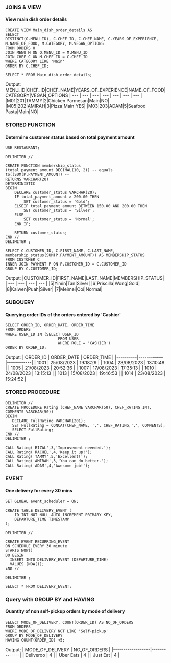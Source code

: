 ### JOINS & VIEW
#### View main dish order details
```MySQL
CREATE VIEW Main_dish_order_details AS
SELECT 
DISTINCT(O.MENU_ID), C.CHEF_ID, C.CHEF_NAME, C.YEARS_OF_EXPERIENCE,
M.NAME_OF_FOOD, M.CATEGORY, M.VEGAN_OPTIONS
FROM ORDERS O
JOIN MENU M ON O.MENU_ID = M.MENU_ID
JOIN CHEF C ON M.CHEF_ID = C.CHEF_ID
WHERE CATEGORY LIKE 'Main'
ORDER BY C.CHEF_ID;
 
SELECT * FROM Main_dish_order_details;
```

Output:
MENU_ID|CHEF_ID|CHEF_NAME|YEARS_OF_EXPERIENCE|NAME_OF_FOOD|CATEGORY|VEGAN_OPTIONS
| --- | --- | --- | --- | --- | --- | --- |  
|M01|201|TAMMY|2|Chicken Parmesan|Main|NO|
|M05|202|AMIRAH|3|Pizza|Main|YES|
|M03|203|ADAM|5|Seafood Pasta|Main|NO|

### STORED FUNCTION 
#### Determine customer status based on total payment amount
```MySQL
USE RESTAURANT;

DELIMITER // 

CREATE FUNCTION membership_status
(total_payment_amount DECIMAL(10, 2)) -- equals to((SUM(P.PAYMENT_AMOUNT) --
RETURNS VARCHAR(20)
DETERMINISTIC 
BEGIN 
    DECLARE customer_status VARCHAR(20);
    IF total_payment_amount > 200.00 THEN
        SET customer_status = 'Gold';
    ELSEIF total_payment_amount BETWEEN 150.00 AND 200.00 THEN
        SET customer_status = 'Silver';
    ELSE
        SET customer_status = 'Normal';
    END IF;

    RETURN customer_status;
END // 
DELIMITER ;

SELECT C.CUSTOMER_ID, C.FIRST_NAME, C.LAST_NAME, 
membership_status(SUM(P.PAYMENT_AMOUNT)) AS MEMBERSHIP_STATUS
FROM CUSTOMER C
INNER JOIN PAYMENT P ON P.CUSTOMER_ID = C.CUSTOMER_ID
GROUP BY C.CUSTOMER_ID;
```

Output:
|CUSTOMER_ID|FIRST_NAME|LAST_NAME|MEMBERSHIP_STATUS|
| --- | --- | --- | --- |
|5|Yimin|Tan|Silver|
|6|Priscilla|Wong|Gold|
|8|Kaiwen|Puah|Silver|
|7|Meimei|Ooi|Normal|

### SUBQUERY
#### Querying order IDs of the orders entered by 'Cashier'
```MySQL
SELECT ORDER_ID, ORDER_DATE, ORDER_TIME
FROM ORDERS
WHERE USER_ID IN (SELECT USER_ID
					   FROM USER 
                       WHERE ROLE = 'CASHIER')
ORDER BY ORDER_ID; 
```

Output:
| ORDER_ID | ORDER_DATE | ORDER_TIME |
|----------|------------|------------|
| 1001     | 25/08/2023 | 19:18:29   |
| 1004     | 23/08/2023 | 13:10:48   |
| 1005     | 21/08/2023 | 20:52:36   |
| 1007     | 17/08/2023 | 17:35:13   |
| 1010     | 24/08/2023 | 13:15:13   |
| 1013     | 15/08/2023 | 19:46:53   |
| 1014     | 23/08/2023 | 15:24:52   |

### STORED PROCEDURE
```MySQL
DELIMITER //
CREATE PROCEDURE Rating (CHEF_NAME VARCHAR(50), CHEF_RATING INT,
COMMENTS VARCHAR(50))
BEGIN
   DECLARE FullRating VARCHAR(201);
   SET FullRating = CONCAT(CHEF_NAME, ',', CHEF_RATING,',', COMMENTS);
   SELECT FullRating;
END //
DELIMITER ;

CALL Rating('RIZAL',3,'Improvement neeeded.');
CALL Rating('RACHEL',4,'Keep it up!');
CALL Rating('TAMMY',5,'Excellent!');
CALL Rating('AMIRAH',3,'You can do better.');
CALL Rating('ADAM',4,'Awesome job!');
```



### EVENT 
#### One delivery for every 30 mins
```MySQL
SET GLOBAL event_scheduler = ON;

CREATE TABLE DELIVERY_EVENT (
    ID INT NOT NULL AUTO_INCREMENT PRIMARY KEY,
    DEPARTURE_TIME TIMESTAMP
);

DELIMITER //

CREATE EVENT RECURRING_EVENT
ON SCHEDULE EVERY 30 minute
STARTS NOW()
DO BEGIN
  INSERT INTO DELIVERY_EVENT (DEPARTURE_TIME)
  VALUES (NOW());
END //

DELIMITER ;

SELECT * FROM DELIVERY_EVENT;
```

### Query with GROUP BY and HAVING 
#### Quantity of non self-pickup orders by mode of delivery
```MySQL
SELECT MODE_OF_DELIVERY, COUNT(ORDER_ID) AS NO_OF_ORDERS
FROM ORDERS
WHERE MODE_OF_DELIVERY NOT LIKE 'Self-pickup' 
GROUP BY MODE_OF_DELIVERY
HAVING COUNT(ORDER_ID) <5;
```
Output:
| MODE_OF_DELIVERY | NO_OF_ORDERS |
|------------------|--------------|
| Deliveroo        | 4            |
| Uber Eats        | 4            |
| Just Eat         | 4            |



